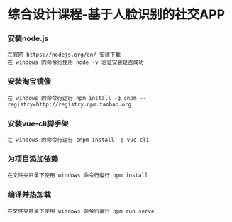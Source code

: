 # 综合设计课程-基于人脸识别的社交APP

### 安装node.js 
```
在官网 https://nodejs.org/en/ 安装下载
在 windows 的命令行使用 node -v 验证安装是否成功
```

### 安装淘宝镜像
```
在 windows 的命令行运行 npm install -g cnpm --registry=http://registry.npm.taobao.org
```

### 安装vue-cli脚手架
```
在 windows 的命令行运行 cnpm install -g vue-cli
```

### 为项目添加依赖
```
在文件夹目录下使用 windows 命令行运行 npm install
```

### 编译并热加载
```
在文件夹目录下使用 windows 命令行运行 npm run serve
```
